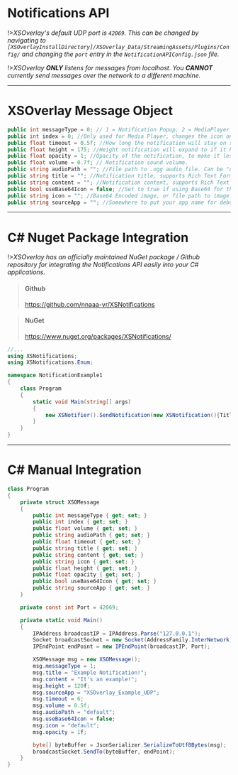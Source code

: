 # Notifications API

!>_XSOverlay's default UDP port is `42069`. This can be changed by navigating to `[XSOverlayInstallDirectory]/XSOverlay_Data/StreamingAssets/Plugins/Config/` and changing the `port` entry in the `NotificationAPIConfig.json` file._

!>_XSOverlay **ONLY** listens for messages from localhost. You **CANNOT** currently send messages over the network to a different machine._

***
# XSOverlay Message Object
```cs
public int messageType = 0; // 1 = Notification Popup, 2 = MediaPlayer Information, will be extended later on.
public int index = 0; //Only used for Media Player, changes the icon on the wrist.
public float timeout = 0.5f; //How long the notification will stay on screen for in seconds
public float height = 175; //Height notification will expand to if it has content other than a title. Default is 175
public float opacity = 1; //Opacity of the notification, to make it less intrusive. Setting to 0 will set to 1.
public float volume = 0.7f; // Notification sound volume.
public string audioPath = ""; //File path to .ogg audio file. Can be "default", "error", or "warning". Notification will be silent if left empty.
public string title = ""; //Notification title, supports Rich Text Formatting
public string content = ""; //Notification content, supports Rich Text Formatting, if left empty, notification will be small.
public bool useBase64Icon = false; //Set to true if using Base64 for the icon image
public string icon = ""; //Base64 Encoded image, or file path to image. Can also be "default", "error", or "warning"
public string sourceApp = ""; //Somewhere to put your app name for debugging purposes

```

***
# C# Nuget Package Integration
!>_XSOverlay has an officially maintained NuGet package / Github repository for integrating the Notifications API easily into your C# applications._

> #### Github
> https://github.com/nnaaa-vr/XSNotifications

> #### NuGet
> https://www.nuget.org/packages/XSNotifications/

```cs
//...
using XSNotifications;
using XSNotifications.Enum;

namespace NotificationExample1
{
    class Program
    {
        static void Main(string[] args)
        {
            new XSNotifier().SendNotification(new XSNotification(){Title="Notification"});
        }
    }
}
```


***
# C# Manual Integration
```cs
class Program
{
    private struct XSOMessage
    {
        public int messageType { get; set; }
        public int index { get; set; }
        public float volume { get; set; }
        public string audioPath { get; set; }
        public float timeout { get; set; }
        public string title { get; set; }
        public string content { get; set; }
        public string icon { get; set; }
        public float height { get; set; }
        public float opacity { get; set; }
        public bool useBase64Icon { get; set; }
        public string sourceApp { get; set; }
    }

    private const int Port = 42069;

    private static void Main()
    {
        IPAddress broadcastIP = IPAddress.Parse("127.0.0.1");
        Socket broadcastSocket = new Socket(AddressFamily.InterNetwork, SocketType.Dgram, ProtocolType.Udp);
        IPEndPoint endPoint = new IPEndPoint(broadcastIP, Port);

        XSOMessage msg = new XSOMessage();
        msg.messageType = 1;
        msg.title = "Example Notification!";
        msg.content = "It's an example!";
        msg.height = 120f;
        msg.sourceApp = "XSOverlay_Example_UDP";
        msg.timeout = 6;
        msg.volume = 0.5f;
        msg.audioPath = "default";
        msg.useBase64Icon = false;
        msg.icon = "default";
        msg.opacity = 1f;

        byte[] byteBuffer = JsonSerializer.SerializeToUtf8Bytes(msg);
        broadcastSocket.SendTo(byteBuffer, endPoint);
    }
}
```